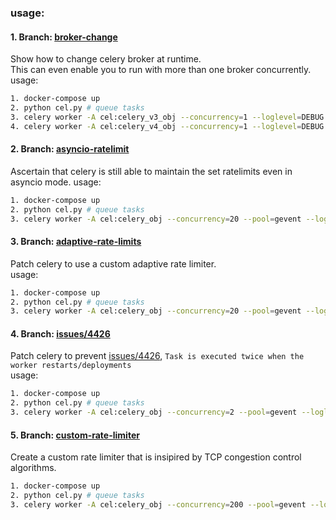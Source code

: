 ### usage:

#### 1. Branch: [broker-change](https://github.com/komuw/celery_experiments/tree/broker-change)   
Show how to change celery broker at runtime.    
This can even enable you to run with more than one broker concurrently.
usage:  
```bash
1. docker-compose up
2. python cel.py # queue tasks
3. celery worker -A cel:celery_v3_obj --concurrency=1 --loglevel=DEBUG # run workers
4. celery worker -A cel:celery_v4_obj --concurrency=1 --loglevel=DEBUG
```         


#### 2. Branch: [asyncio-ratelimit](https://github.com/komuw/celery_experiments/tree/asyncio-ratelimit)  
Ascertain that celery is still able to maintain the set ratelimits even in asyncio mode.
usage:  
```bash
1. docker-compose up
2. python cel.py # queue tasks
3. celery worker -A cel:celery_obj --concurrency=20 --pool=gevent --loglevel=DEBUG # run workers
```        


#### 3. Branch: [adaptive-rate-limits](https://github.com/komuw/celery_experiments/tree/adaptive-rate-limits)  
Patch celery to use a custom adaptive rate limiter.  
usage:  
```bash
1. docker-compose up
2. python cel.py # queue tasks
3. celery worker -A cel:celery_obj --concurrency=20 --pool=gevent --loglevel=DEBUG # run workers
```      


#### 4. Branch: [issues/4426](https://github.com/komuw/celery_experiments/tree/issues/4426)  
Patch celery to prevent [issues/4426](https://github.com/celery/celery/issues/4426), `Task is executed twice when the worker restarts/deployments`  
usage:  
```bash
1. docker-compose up
2. python cel.py # queue tasks
3. celery worker -A cel:celery_obj --concurrency=2 --pool=gevent --loglevel=DEBUG # run workers
```       



#### 5. Branch: [custom-rate-limiter](https://github.com/komuw/celery_experiments/tree/custom-rate-limiter)   
Create a custom rate limiter that is insipired by TCP congestion control algorithms.
```bash
1. docker-compose up
2. python cel.py # queue tasks
3. celery worker -A cel:celery_obj --concurrency=200 --pool=gevent --loglevel=INFO # run workers
```  
